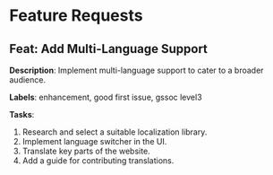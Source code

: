 # Feature Requests

## Feat: Add Multi-Language Support

**Description**: Implement multi-language support to cater to a broader audience.

**Labels**: enhancement, good first issue, gssoc level3

**Tasks**:
1. Research and select a suitable localization library.
2. Implement language switcher in the UI.
3. Translate key parts of the website.
4. Add a guide for contributing translations.

